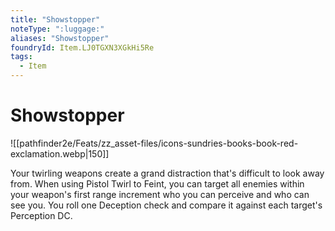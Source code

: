 ```yaml
---
title: "Showstopper"
noteType: ":luggage:"
aliases: "Showstopper"
foundryId: Item.LJ0TGXN3XGkHi5Re
tags:
  - Item
---
```


# Showstopper
![[pathfinder2e/Feats/zz_asset-files/icons-sundries-books-book-red-exclamation.webp|150]]

Your twirling weapons create a grand distraction that's difficult to look away from. When using Pistol Twirl to Feint, you can target all enemies within your weapon's first range increment who you can perceive and who can see you. You roll one Deception check and compare it against each target's Perception DC.
